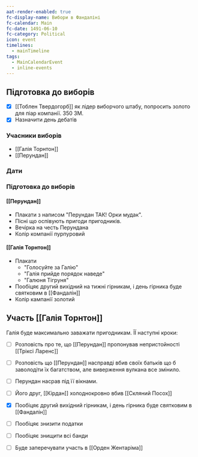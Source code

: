 ```yaml
---
aat-render-enabled: true
fc-display-name: Вибори в Фандаліні
fc-calendar: Main
fc-date: 1491-06-10
fc-category: Political
icon: event
timelines:
  - mainTimeline
tags:
  - MainCalendarEvent
  - inline-events
---
```

## Підготовка до виборів

 - [x] [[Тоблен Твердогорб]] як лідер виборчого штабу, попросить золото для піар компанії. 350 ЗМ.
 - [x] Назначити день дебатів

### Учасники виборів
- [[Галія Торнтон]]
- [[Перундан]]

### Дати
<span data-calendar='Main' data-date='1491-Kythorn-2' data-name='Повертається Тоблен з піар листівками'/>
<span data-calendar='Main' data-date='1491-Kythorn-5' data-name='Вечірка в підтримку Перундана'/>
<span data-calendar='Main' data-date='1491-Kythorn-7' data-name='Дебати'/>
<span data-calendar='Main' data-date='1491-Kythorn-10' data-name='Вибори'/>

### Підготовка до виборів
#### [[Перундан]]
- Плакати з написом "Перундан ТАК! Орки мудак".
- Пісні що оспівують пригоди пригодників.
- Вечірка на честь Перундана
- Колір компанії пурпуровий

#### [[Галія Торнтон]]
- Плакати
	- "Голосуйте за Галію" 
	- "Галія прийде порядок наведе" 
	- "Галюня Тігруня"
- Пообіцяє другий вихідний на тижні гірникам, і <span data-calendar='Main' data-date='1491-Eleasis-15'>день гірника</span> буде святковим в [[Фандалін]]
- Колір кампанії золотий


## Участь [[Галія Торнтон]]

Галія буде максимально заважати пригодникам. ЇЇ наступні кроки:
- [ ] Розповість про те, що [[Перундан]] пропонував непристойності [[Тріксі Ларенс]]
- [ ] Розповість що [[Перундан]] насправді вбив своїх батьків що б заволодіти їх багатством, але виверження вулкана все змінило.
- [ ] Перундан насрав під її вікнами. 
- [ ] Його друг, [[Кірдан]] холоднокровно вбив [[Скляний Посох]]
- [x] Пообіцяє другий вихідний гірникам, і <span data-calendar='Main' data-date='1491-Eleasis-15'>день гірника</span> буде святковим в [[Фандалін]]
- [ ] Пообіцяє знизити податки
- [ ] Пообіцяє знищити всі банди
- [ ] Буде заперечувати участь в [[Орден Жентаріма]]

